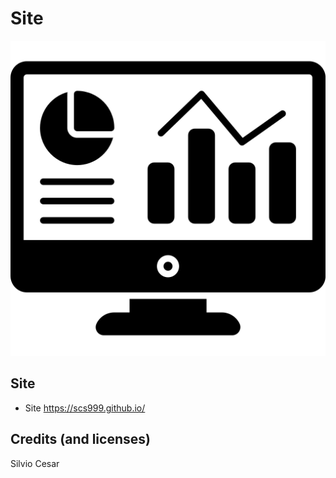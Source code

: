 # Site
![Preview](dashboard.png)
## Site
- Site https://scs999.github.io/
## Credits (and licenses)
Silvio Cesar
